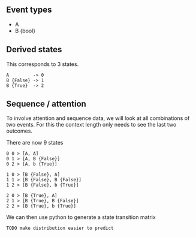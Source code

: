




## Event types

  - A
  - B {bool}

## Derived states

This corresponds to 3 states. 


```
A         -> 0
B {False} -> 1
B {True}  -> 2
```

## Sequence / attention

To involve attention and sequence data, we will look at all combinations of two events.
For this the context length only needs to see the last two outcomes.

There are now 9 states

```
0 0 > [A, A]
0 1 > [A, B {False}]
0 2 > [A, b {True}]

1 0 > [B {False}, A]
1 1 > [B {False}, B {False}]
1 2 > [B {False}, b {True}]

2 0 > [B {True}, A]
2 1 > [B {True}, B {False}]
2 2 > [B {True}, b {True}]
```

We can then use python to generate a state transition matrix

```Python
TODO make distribution easier to predict
```





